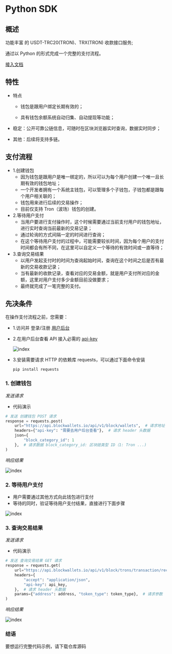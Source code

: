 # Python SDK

## 概述

功能丰富 的 USDT-TRC20(TRON)、TRX(TRON) 收款接口服务;

通过以 Python 的形式完成一个完整的支付流程。

[接入文档](https://blockwallets.io/docs/api)

## 特性

- 特点

  - 钱包是跟用户绑定长期有效的；

  - 具有钱包余额系统自动归集、自动提现等功能；

- 稳定：公开可靠公链信息，可随时在区块浏览器实时查询，数据实时同步；

- 其他：后续将支持多链。

## 支付流程

- 1.创建钱包
  - 因为钱包是跟用户是唯一绑定的，所以可以为每个用户创建一个唯一且长期有效的钱包地址；
  - 一个开发者拥有一个系统主钱包，可以管理多个子钱包，子钱包都是跟每个用户相关联的；
  - 钱包用来进行后续的交易操作；
  - 目前仅支持 Tron（波场）钱包的创建。
- 2.等待用户支付
  - 当用户要进行支付操作时，这个时候需要通过当前支付用户的钱包地址，进行实时查询当前最新的交易记录；
  - 通过轮询的方式间隔一定的时间进行查询；
  - 在这个等待用户支付的过程中，可能需要较长时间，因为每个用户的支付时间都会有所不同，在这里可以自定义一个等待的有效时间或一直等待；
- 3.查询交易结果
  - 以用户发起支付时的时间为查询起始时间，查询在这个时间之后是否有最新的交易收款记录；
  - 当有最新的收款记录，查看对应的交易金额，就是用户支付所对应的金额，这里对用户支付多少金额目前没做要求；
  - 最终就完成了一笔完整的支付。

## 先决条件

在操作支付流程之前，您需要：

- 1.访问并 登录/注册 [用户后台](https://blockwallets.io/auth/signin)

- 2.在用户后台查看 API 接入必需的 [api-key](https://blockwallets.io/account/apiKeys)

  ![index](https://raw.githubusercontent.com/blockwallets/public/main/images/wallet/api-key-page.png)

- 3.安装需要请求 HTTP 的依赖库 requests，可以通过下面命令安装

  ```
  pip install requests
  ```

### 1. 创建钱包

_发送请求_

- 代码演示

```python
# 发送 创建钱包 POST 请求
response = requests.post(
    url="https://api.blockwallets.io/api/v1/block/wallets",  # 请求地址
    headers={"api-key": "需要去用户后台查看"},  # 请求 header 头数据
    json={
        "block_category_id": 1
    },  # 请求数据 block_category_id: 区块链类型 ID（1: Tron ...)
)
```

_响应结果_

![index](https://raw.githubusercontent.com/blockwallets/public/main/images/wallet/python/create_wallet.png)

### 2. 等待用户支付

- 用户需要通过其他方式向此钱包进行支付
- 等待的同时，验证等待用户支付结果，直接进行下面步骤

![index](https://raw.githubusercontent.com/blockwallets/public/main/images/wallet/python/wait_pay.png)

### 3. 查询交易结果

_发送请求_

- 代码演示

```python
# 发送 查询交易结果 GET 请求
response = requests.get(
    url="https://api.blockwallets.io/api/v1/block/trons/transaction/record/gather",  # 请求地址
    headers={
        "accept": "application/json",
        "api-key": api_key,
    },  # 请求 header 头数据
    params={"address": address, "token_type": token_type},  # 请求参数
)
```

_响应结果_

![index](https://raw.githubusercontent.com/blockwallets/public/main/images/wallet/python/query_results.png)

### 结语

要想运行完整代码示例，请下载仓库源码
